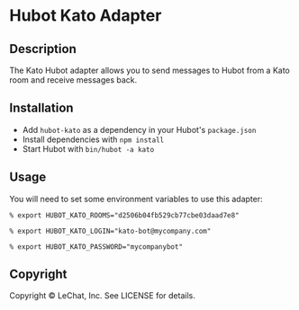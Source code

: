 # Hubot Kato Adapter

## Description

The Kato Hubot adapter allows you to send messages to Hubot from a Kato room and receive messages back.

## Installation

* Add `hubot-kato` as a dependency in your Hubot's `package.json`
* Install dependencies with `npm install`
* Start Hubot with `bin/hubot -a kato`

## Usage

You will need to set some environment variables to use this adapter:

    % export HUBOT_KATO_ROOMS="d2506b04fb529cb77cbe03daad7e8"

    % export HUBOT_KATO_LOGIN="kato-bot@mycompany.com"

    % export HUBOT_KATO_PASSWORD="mycompanybot"

## Copyright

Copyright &copy; LeChat, Inc. See LICENSE for details.
